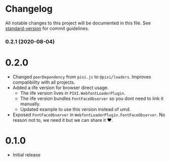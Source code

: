 # Changelog

All notable changes to this project will be documented in this file. See [standard-version](https://github.com/conventional-changelog/standard-version) for commit guidelines.

### 0.2.1 (2020-08-04)

# 0.2.0
- Changed `peerDependency` from `pixi.js` to `@pixi/loaders`. Improves compatibility with all projects.
- Added a iife version for browser direct usage.
    - The iife version lives in `PIXI.WebfontLoaderPlugin`.
    - The iife version bundles `FontFaceObserver` so you dont need to link it manually.
    - Updated example to use this version instead of umd.
- Exposed `FontFaceObserver` in `WebfontLoaderPlugin.FontFaceObserver`. No reason not to, we need it but we can share it ♥.

# 0.1.0
- Initial release